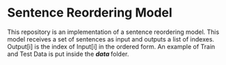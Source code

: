 # Sentence Reordering Model

This repository is an implementation of a sentence reordering model. This model receives a set of sentences as input and outputs a list of indexes. Output[i] is the index of Input[i] in the ordered form. An example of Train and Test Data is put inside the <em> <strong> data </strong> </em> folder.